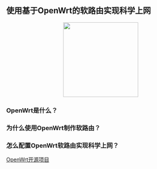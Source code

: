 ## 使用基于OpenWrt的软路由实现科学上网
<div align="center">
    <img src="https://avatars0.githubusercontent.com/u/2528830?s=200&v=4" width="200px">
    <br>
</div>

### OpenWrt是什么？

### 为什么使用OpenWrt制作软路由？

### 怎么配置OpenWrt软路由实现科学上网？


[OpenWrt开源项目](https://github.com/openwrt)
